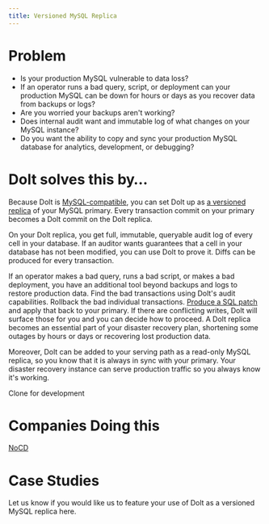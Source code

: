 ```yaml
---
title: Versioned MySQL Replica
---
```


# Problem

* Is your production MySQL vulnerable to data loss? 
* If an operator runs a bad query, script, or deployment can your production MySQL can be down for hours or days as you recover data from backups or logs?
* Are you worried your backups aren't working?
* Does internal audit want and immutable log of what changes on your MySQL instance?
* Do you want the ability to copy and sync your production MySQL database for analytics, development, or debugging?

# Dolt solves this by…

Because Dolt is [MySQL-compatible](../../reference/sql/benchmarks/correctness.md), you can set Dolt up as [a versioned replica](../getting-started/versioned-mysql-replica.md) of your MySQL primary. Every transaction commit on your primary becomes a Dolt commit on the Dolt replica. 

On your Dolt replica, you get full, immutable, queryable audit log of every cell in your database. If an auditor wants guarantees that a cell in your database has not been modified, you can use Dolt to prove it. Diffs can be produced for every transaction.

If an operator makes a bad query, runs a bad script, or makes a bad deployment, you have an additional tool beyond backups and logs to restore production data. Find the bad transactions using Dolt's audit capabilities. Rollback the bad individual transactions. [Produce a SQL patch](../../reference/sql/version-control/dolt-sql-functions.md#dolt_patch) and apply that back to your primary. If there are conflicting writes, Dolt will surface those for you and you can decide how to proceed. A Dolt replica becomes an essential part of your disaster recovery plan, shortening some outages by hours or days or recovering lost production data.

Moreover, Dolt can be added to your serving path as a read-only MySQL replica, so you know that it is always in sync with your primary. Your disaster recovery instance can serve production traffic so you always know it's working.

Clone for development

# Companies Doing this

[NoCD](https://www.treatmyocd.com/)

# Case Studies

Let us know if you would like us to feature your use of Dolt as a versioned MySQL replica here.